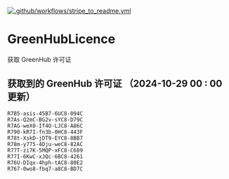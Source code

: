 [![.github/workflows/stripe_to_readme.yml](https://github.com/zjx-kimi/GreenHubLicence/actions/workflows/stripe_to_readme.yml/badge.svg)](https://github.com/zjx-kimi/GreenHubLicence/actions/workflows/stripe_to_readme.yml)
# GreenHubLicence
获取 GreenHub 许可证
## 获取到的 GreenHub 许可证 （2024-10-29 00 : 00 更新）
```
R7B5-asis-45B7-6UC8-094C
R7As-Q2mC-BG2v-sYC8-D79C
R7AG-weX0-If4O-LJC8-A86C
R790-kR7I-fn3b-0HC8-443F
R78t-XskD-jDT9-EYC8-8BB7
R78m-y775-4Dju-weC8-82AC
R77T-zi7K-5MQP-xFC8-C689
R77I-6KwC-xJQc-6BC8-4261
R76U-DIqx-4hph-tAC8-80E2
R767-0wo8-fbq7-a8C8-BD7C
```
